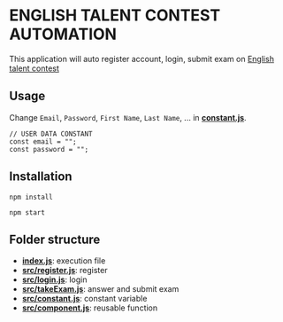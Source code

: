 # ENGLISH TALENT CONTEST AUTOMATION

This application will auto register account, login, submit exam on [English talent contest](https://englishtalentcontest.vn)

## Usage

Change `Email`, `Password`, `First Name`, `Last Name`, ... in [**constant.js**](https://github.com/thaihuynhatquang/english-talent-constest-automation/blob/master/src/constant.js).

```
// USER DATA CONSTANT
const email = "";
const password = "";
```

## Installation

```
npm install
```

```
npm start
```

## Folder structure

- [**index.js**](https://github.com/thaihuynhatquang/english-talent-constest-automation/blob/master/index.js): execution file
- [**src/register.js**](https://github.com/thaihuynhatquang/english-talent-constest-automation/blob/master/src/register.js): register
- [**src/login.js**](https://github.com/thaihuynhatquang/english-talent-constest-automation/blob/master/src/login.js): login
- [**src/takeExam.js**](https://github.com/thaihuynhatquang/english-talent-constest-automation/blob/master/src/takeExam.js): answer and submit exam
- [**src/constant.js**](https://github.com/thaihuynhatquang/english-talent-constest-automation/blob/master/src/constant.js): constant variable
- [**src/component.js**](https://github.com/thaihuynhatquang/english-talent-constest-automation/blob/master/src/component.js): reusable function
